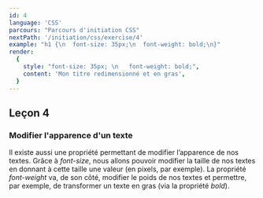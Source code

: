 ```yaml
---
id: 4
language: 'CSS'
parcours: "Parcours d'initiation CSS"
nextPath: '/initiation/css/exercise/4'
example: "h1 {\n  font-size: 35px;\n  font-weight: bold;\n}"
render:
  {
    style: "font-size: 35px; \n   font-weight: bold;",
    content: 'Mon titre redimensionné et en gras',
  }
---
```


## Leçon 4

### Modifier l'apparence d'un texte

Il existe aussi une propriété permettant de modifier l’apparence de nos textes.
Grâce à _font-size_, nous allons pouvoir modifier la taille de nos textes en donnant à cette taille une valeur (en pixels, par exemple).
La propriété _font-weight_ va, de son côté, modifier le poids de nos textes et permettre, par exemple, de transformer un texte en gras (via la propriété _bold_).
